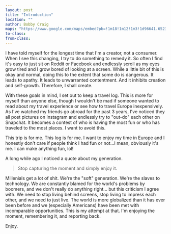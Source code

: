 ```yaml
---
layout: post
title: "Introduction"
location: ""
author: Bobby Craig
maps: "https://www.google.com/maps/embed?pb=!1m18!1m12!1m3!1d96641.65231230289!2d-81.43518396357355!3d40.80485911564358!2m3!1f0!2f0!3f0!3m2!1i1024!2i768!4f13.1!3m3!1m2!1s0x8836c84fd29980a9%3A0x12cc9ba49ffa6f4b!2sCanton%2C+OH!5e0!3m2!1sen!2sus!4v1484941513653"
to-class:
from-class:
---
```


I have told myself for the longest time that I'm a creator, not a consumer. When I see this changing, I try to do something to remedy it. So often I find it's easy to just sit on Reddit or Facebook and endlessly scroll as my eyes grow tired and I grow bored of looking at a screen. While a little bit of this is okay and normal, doing this to the extent that some do is dangerous. It leads to apathy. It leads to unwarranted contentment. And it inhibits creation and self-growth. Therefore, I shall create.

With these goals in mind, I set out to keep a travel log. This is more for myself than anyone else, though I wouldn't be mad if someone wanted to read about my travel experience or see how to travel Europe inexpensively. As I've watched my friends go abroad for the past 3 years, I've noticed they all post pictures on Instagram and endlessly try to "out-do" each other on Snapchat. It becomes a contest of who is having the most fun or who has traveled to the most places. I want to avoid this.

This trip is for me. This log is for me. I want to enjoy my time in Europe and I honestly don't care if people think I had fun or not...I mean, obviously it's me. I can make anything fun, lol!

A long while ago I noticed a quote about my generation.

<div class="quotation">
  <blockquote>
    Stop capturing the moment and simply enjoy it.
  </blockquote>
</div>

Millenials get a lot of shit. We're the "soft" generation. We're the slaves to technology. We are constantly blamed for the world's problems by boomers, and we don't really do anything right... but this criticism I agree with. We need to stop living behind screens, stop living to impress each other, and we need to just live. The world is more globalized than it has ever been before and we (especially Americans) have been met with incomparable opportunities. This is my attempt at that. I'm enjoying the moment, remembering it, and reporting back.

Enjoy.
